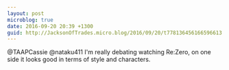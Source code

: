 ```yaml
---
layout: post
microblog: true
date: 2016-09-20 20:39 +1300
guid: http://JacksonOfTrades.micro.blog/2016/09/20/t778136456166596613.html
---
```

@TAAPCassie @nataku411 I'm really debating watching Re:Zero, on one side it looks good in terms of style and characters.
